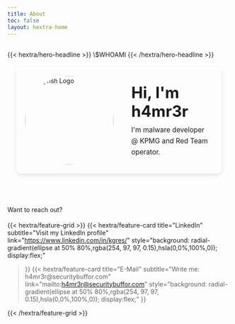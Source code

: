 ```yaml
---
title: About
toc: false
layout: hextra-home
---
```

<style>
    .profile-container {
    display: flex;
    flex-direction: row; /* Default for larger screens: image and text side-by-side */
    align-items: center; /* Vertically align items in the center */
    max-width: 900px; /* Limit overall width for desktop view */
    padding: 20px;
    box-sizing: border-box; /* Include padding in element's total width and height */
    border-radius: 10px;
    box-shadow: 0 4px 8px rgba(0, 0, 0, 0.1);
    margin: 20px; /* Add some margin for smaller screens to prevent sticking to edges */
}

.profile-image {
    width: 200px; /* Fixed width for desktop, will be fluid on mobile */
    height: 200px; /* Fixed height for desktop */
    object-fit: cover;
    border-radius: 50%; /* Makes it perfectly circular */
    margin-right: 40px;
    flex-shrink: 0; /* Prevents the image from shrinking initially */
}

.profile-text {
    flex-grow: 1; /* Allows text to take up available space */
}

.profile-text h1 {
    margin: 0 0 10px 0;
    font-size: 2.5em; /* Adjust font size relative to parent font size */
}

.profile-text p {
    margin: 0;
    line-height: 1.6;
    font-size: 1.1em;
}

/* --- Media Queries for Responsiveness --- */

/* For screens smaller than 768px (e.g., tablets and smaller) */
@media (max-width: 768px) {
    .profile-container {
        flex-direction: column; /* Stack image and text vertically */
        text-align: center; /* Center align text */
    }

    .profile-image {
        width: 150px; /* Slightly smaller image on tablets */
        height: 150px;
        margin-right: 0; /* Remove right margin */
        margin-bottom: 20px; /* Add space below the image */
    }

    .profile-text h1 {
        font-size: 2em;
    }

    .profile-text p {
        font-size: 1em;
    }
}

/* For screens smaller than 480px (e.g., mobile phones) */
@media (max-width: 480px) {
    .profile-container {
        padding: 15px;
        margin: 15px;
    }

    .profile-image {
        width: 120px; /* Even smaller image on mobile */
        height: 120px;
        margin-bottom: 15px;
    }

    .profile-text h1 {
        font-size: 1.8em;
    }

    .profile-text p {
        font-size: 0.9em;
    }
}

</style>
<br />
{{< hextra/hero-headline >}}
  \$WHOAMI
{{< /hextra/hero-headline >}}

<div class="profile-container">
    <img src="/images/jellylogo.png" alt="Jellyfish Logo" class="profile-image" />

<div class="profile-text">
    <h1>Hi, I'm h4mr3r</h1>
    <p>I'm malware developer @ KPMG and Red Team operator.</p>
</div>
</div>
<br /><br /><br />
    <p style="margin: 0; line-height: 1.6;">
    Want to reach out? 
    </p>


{{< hextra/feature-grid >}}
  {{< hextra/feature-card
    title="LinkedIn"
    subtitle="Visit my LinkedIn profile"
    link="https://www.linkedin.com/in/kgres/"
    style="background: radial-gradient(ellipse at 50% 80%,rgba(254, 97, 97, 0.15),hsla(0,0%,100%,0)); display:flex;"
  >}}
    {{< hextra/feature-card
    title="E-Mail"
    subtitle="Write me: h4mr3r\@securitybuffor.com"
    link="mailto:h4mr3r@securitybuffor.com"
    style="background: radial-gradient(ellipse at 50% 80%,rgba(254, 97, 97, 0.15),hsla(0,0%,100%,0)); display:flex;"
  >}}
  
{{< /hextra/feature-grid >}}

